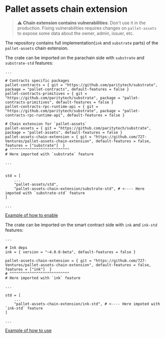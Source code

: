 # Pallet assets chain extension

> :warning: **Chain extension contains vulnerabilities**: Don't use it in the
> production. Fixing vulnerabilities requires changes on `pallet-assets` to expose
> some data about the owner, admin, issuer, etc.

The repository contains full implementation(`ink` and `substrate` parts) of the `pallet-assets`
chain extension.

The crate can be imported on the parachain side with `substrate` and `substrate-std` features:

```
...

# Contracts specific packages
pallet-contracts = { git = "https://github.com/paritytech/substrate", package = "pallet-contracts", default-features = false }
pallet-contracts-primitives = { git = "https://github.com/paritytech/substrate", package = "pallet-contracts-primitives", default-features = false }
pallet-contracts-rpc-runtime-api = { git = "https://github.com/paritytech/substrate", package = "pallet-contracts-rpc-runtime-api", default-features = false }

# Chain extension for `pallet-assets`
pallet-assets = { git = "https://github.com/paritytech/substrate", package = "pallet-assets", default-features = false }
pallet-assets-chain-extension = { git = "https://github.com/727-Ventures/pallet-assets-chain-extension", default-features = false, features = ["substrate"]  }
# ^^^^^^^^^^^^^^^^^^^^^^^^^^^
# Here imported with `substrate` feature

...


std = [
	...
	"pallet-assets/std",
	"pallet-assets-chain-extension/substrate-std", # <---- Here impoted with `substrate-std` feature
]

...
```

[Example of how to enable](https://github.com/paritytech/substrate-contracts-node/pull/146)

The crate can be imported on the smart contract side with `ink` and `ink-std` features:

```
...

# Ink deps
ink = { version = "~4.0.0-beta", default-features = false }

pallet-assets-chain-extension = { git = "https://github.com/727-Ventures/pallet-assets-chain-extension", default-features = false, features = ["ink"]  }
# ^^^^^^^^^^^^^^^^^^^^^^^^^^^
# Here imported with `ink` feature

...

std = [
	...
	"pallet-assets-chain-extension/ink-std", # <---- Here impoted with `ink-std` feature
]

...
```

[Example of how to use](https://github.com/Supercolony-net/openbrush-contracts/pull/168)